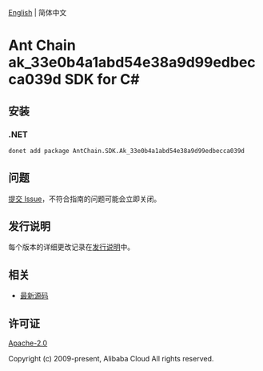 [English](README.md) | 简体中文

# Ant Chain ak_33e0b4a1abd54e38a9d99edbecca039d SDK for C#

## 安装

### .NET

```bash
donet add package AntChain.SDK.Ak_33e0b4a1abd54e38a9d99edbecca039d
```

## 问题

[提交 Issue](https://github.com/alipay/antchain-openapi-prod-sdk/issues/new)，不符合指南的问题可能会立即关闭。

## 发行说明

每个版本的详细更改记录在[发行说明](./ChangeLog.txt)中。

## 相关

* [最新源码](https://github.com/antchain-openapi-prod-sdk)

## 许可证

[Apache-2.0](http://www.apache.org/licenses/LICENSE-2.0)

Copyright (c) 2009-present, Alibaba Cloud All rights reserved.
